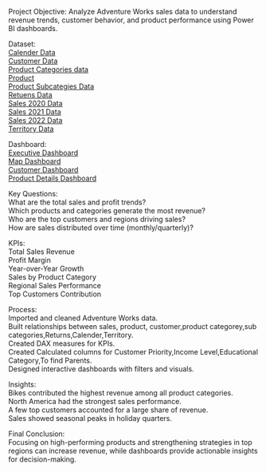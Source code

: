 Project Objective:
Analyze Adventure Works sales data to understand revenue trends, customer behavior, and product performance using Power BI dashboards.

Dataset:<br>
<a href="https://github.com/sherinstella/Sales-Dashboard/blob/main/AdventureWorks%20Calendar%20Lookup.csv">Calender Data</a><br>
<a href="https://github.com/sherinstella/Sales-Dashboard/blob/main/AdventureWorks%20Customer%20Lookup.csv">Customer Data</a><br>
<a href="https://github.com/sherinstella/Sales-Dashboard/blob/main/AdventureWorks%20Product%20Categories%20Lookup.csv">Product Categories data</a><br>
<a href="https://github.com/sherinstella/Sales-Dashboard/blob/main/AdventureWorks%20Product%20Lookup-a.csv">Product</a><br>
<a href="https://github.com/sherinstella/Sales-Dashboard/blob/main/AdventureWorks%20Product%20Subcategories%20Lookup.csv">Product Subcategies Data</a><br>
<a href="https://github.com/sherinstella/Sales-Dashboard/blob/main/AdventureWorks%20Returns%20Data.csv"> Retuens Data</a><br>
<a href="https://github.com/sherinstella/Sales-Dashboard/blob/main/AdventureWorks%20Sales%20Data%202020.csv"> Sales 2020 Data</a><br>
<a href="https://github.com/sherinstella/Sales-Dashboard/blob/main/AdventureWorks%20Sales%20Data%202021.csv">Sales 2021 Data</a><br>
<a href="https://github.com/sherinstella/Sales-Dashboard/blob/main/AdventureWorks%20Sales%20Data%202022.csv">Sales 2022 Data</a><br>
<a href="https://github.com/sherinstella/Sales-Dashboard/blob/main/AdventureWorks%20Territory%20Lookup.csv">Territory Data</a><br>


Dashboard:<br>
<a href="https://github.com/sherinstella/Sales-Dashboard/blob/main/Screenshot%202025-09-30%20222452.png"> Executive Dashboard</a><br>
<a href="https://github.com/sherinstella/Sales-Dashboard/blob/main/Screenshot%202025-09-30%20222504.pn"> Map Dashboard</a><br>
<a href="https://github.com/sherinstella/Sales-Dashboard/blob/main/Screenshot%202025-09-30%20222518.png"> Customer Dashboard</a><br>
<a href="https://github.com/sherinstella/Sales-Dashboard/blob/main/Screenshot%202025-09-30%20222528.png">Product Details Dashboard</a><br>


Key Questions:<br>
What are the total sales and profit trends?<br>
Which products and categories generate the most revenue?<br>
Who are the top customers and regions driving sales?<br>
How are sales distributed over time (monthly/quarterly)?<br>

KPIs:<br>
Total Sales Revenue<br>
Profit Margin<br>
Year-over-Year Growth<br>
Sales by Product Category<br>
Regional Sales Performance<br>
Top Customers Contribution<br>

Process:<br>
Imported and cleaned Adventure Works data.<br>
Built relationships between sales, product, customer,product categorey,sub categories,Returns,Calender,Territory.<br>
Created DAX measures for KPIs.<br>
Created Calculated columns for Customer Priority,Income Level,Educational Category,To find Parents.<br>
Designed interactive dashboards with filters and visuals.<br>

Insights:<br>
Bikes contributed the highest revenue among all product categories.<br>
North America had the strongest sales performance.<br>
A few top customers accounted for a large share of revenue.<br>
Sales showed seasonal peaks in holiday quarters.<br>

Final Conclusion:<br>
Focusing on high-performing products and strengthening strategies in top regions can increase revenue, while dashboards provide actionable insights for decision-making.

